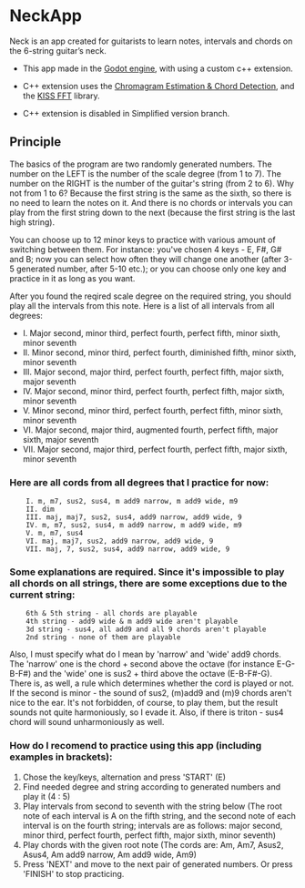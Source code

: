 # NeckApp

Neck is an app created for guitarists to learn notes, intervals and chords
on the 6-string guitar’s neck.

- This app made in the [Godot engine](https://github.com/godotengine/godot), with using a custom c++ extension.

- C++ extension uses the [Chromagram Estimation & Chord Detection](https://github.com/adamstark/Chord-Detector-and-Chromagram), and the [KISS FFT](https://github.com/mborgerding/kissfft) library.

- C++ extension is disabled in Simplified version branch.

## Principle

The basics of the program are two randomly generated numbers. The number on
the LEFT is the number of the scale degree (from 1 to 7). The number on the
RIGHT is the number of the guitar's string (from 2 to 6). Why not from 1 to 6?
Because the first string is the same as the sixth, so there is no need to learn
the notes on it. And there is no chords or intervals you can play from the first
string down to the next (because the first string is the last high string).

You can choose up to 12 minor keys to practice with various amount of
switching between them. For instance: you've chosen 4 keys - E, F#, G# and B;
now you can select how often they will change one another (after 3-5 generated
number, after 5-10 etc.); or you can choose only one key and practice in it as
long as you want.

After you found the reqired scale degree on the required string, you should
play all the intervals from this note. Here is a list of all intervals from all
degrees:

- I. Major second, minor third, perfect fourth, perfect fifth, minor sixth, minor seventh
- II. Minor second, minor third, perfect fourth, diminished fifth, minor sixth, minor seventh
- III. Major second, major third, perfect fourth, perfect fifth, major sixth, major seventh
- IV. Major second, minor third, perfect fourth, perfect fifth, major sixth, minor seventh
- V. Minor second, minor third, perfect fourth, perfect fifth, minor sixth, minor seventh
- VI. Major second, major third, augmented fourth, perfect fifth, major sixth, major seventh
- VII. Major second, major third, perfect fourth, perfect fifth, major sixth, minor seventh

### Here are all cords from all degrees that I practice for now:

        I. m, m7, sus2, sus4, m add9 narrow, m add9 wide, m9
        II. dim
        III. maj, maj7, sus2, sus4, add9 narrow, add9 wide, 9
        IV. m, m7, sus2, sus4, m add9 narrow, m add9 wide, m9
        V. m, m7, sus4
        VI. maj, maj7, sus2, add9 narrow, add9 wide, 9
        VII. maj, 7, sus2, sus4, add9 narrow, add9 wide, 9

### Some explanations are required. Since it's impossible to play all chords on all strings, there are some exceptions due to the current string:

        6th & 5th string - all chords are playable
        4th string - add9 wide & m add9 wide aren't playable
        3d string - sus4, all add9 and all 9 chords aren't playable
        2nd string - none of them are playable
        
Also, I must specify what do I mean by 'narrow' and 'wide' add9 chords. The
'narrow' one is the chord + second above the octave (for instance E-G-B-F#) and
the 'wide' one is sus2 + third above the octave (E-B-F#-G). There is, as well,
a rule which determines whether the cord is played or not. If the second is
minor - the sound of sus2, (m)add9 and (m)9 chords aren't nice to the ear.
It's not forbidden, of course, to play them, but the result sounds not quite
harmoniously, so I evade it. Also, if there is triton - sus4 chord will sound
unharmoniously as well.

### How do I recomend to practice using this app (including examples in brackets):

1. Chose the key/keys, alternation and press 'START' (E)
2. Find needed degree and string according to generated numbers and play it (4 : 5)
3. Play intervals from second to seventh with the string below (The root note of each interval is A on the fifth string, and the second note of each interval is on the fourth string; intervals are as follows: major second, minor third, perfect fourth, perfect fifth, major sixth, minor seventh)
4. Play chords with the given root note (The cords are: Am, Am7, Asus2, Asus4, Am add9 narrow, Am add9 wide, Am9)
5. Press 'NEXT' and move to the next pair of generated numbers. Or press 'FINISH' to stop practicing.
